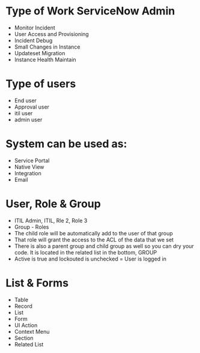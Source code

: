 # Type of Work ServiceNow Admin
- Monitor Incident
- User Access and Provisioning
- Incident Debug
- Small Changes in Instance
- Updateset Migration
- Instance Health Maintain

# Type of users
- End user
- Approval user
- itil user
- admin user

# System can be used as:
- Service Portal
- Native View
- Integration
- Email

# User, Role & Group
- ITIL Admin, ITIL, Rle 2, Role 3
- Group - Roles
- The child role will be automatically add to the user of that group
- That role will grant the access to the ACL of the data that we set
- There is also a parent group and child group as well so you can dry your code. It is located in the related list in the bottom, GROUP
- Active is true and lockouted is unchecked = User is logged in

# List & Forms
- Table
- Record
- List
- Form
- UI Action
- Context Menu
- Section
- Related List